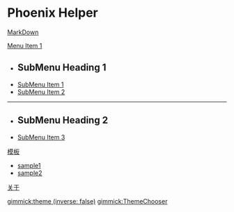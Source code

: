 ﻿# Phoenix Helper

[MarkDown](helps/Help.md)

[Menu Item 1]()

  * ## SubMenu Heading 1
  * [SubMenu Item 1](subitem1.md)
  * [SubMenu Item 2](subitem2.md)
  - - - -
  * ## SubMenu Heading 2
  * [SubMenu Item 3](subitem3.md)
  
[模板]()

  * [sample1](helps/sample1.md)
  * [sample2](helps/sample2.md)

[关于](About.md)

[gimmick:theme (inverse: false)](united)
[gimmick:ThemeChooser](主题)
